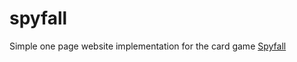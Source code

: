 spyfall
=======

Simple one page website implementation for the card game [Spyfall](http://boardgamegeek.com/boardgame/166384/spyfall)
